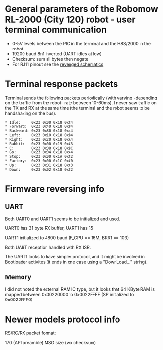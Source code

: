 # General parameters of the Robomow RL-2000 (City 120) robot - user terminal communication
 * 0-5V levels between the PIC in the terminal and the H8S/2000 in the robot
 * 19200 baud 8n1 inverted (UART idles at low)
 * Checksum: sum all bytes then negate
 * For RJ11 pinout see the [revenged schematics](https://github.com/martonmiklos/robomow_city120_reveng/blob/master/robomow_city120_terminal.sch)
 
# Terminal response packets
Terminal sends the following packets periodically (with varying -depending on the traffic from the robot- rate between 10-60ms). 
I never saw traffic on the TX and RX at the same time (the terminal and the robot seems to be handshaking on the bus).

```
* Idle:     0x23 0x00 0x18 0xC4
* Forward:  0x23 0x40 0x18 0x84
* Backward: 0x23 0x80 0x18 0x44
* Left:     0x23 0x10 0x18 0xB4
* Right:    0x23 0x20 0x18 0xA4
* Rabbit:   0x23 0x00 0x19 0xC3
* C:        0x23 0x08 0x18 0xBC
* Go:       0x23 0x04 0x18 0x44
* Stop:     0x23 0x00 0x1A 0xC2
* Factory:  0x23 0x00 0x1C 0xC0
* Up:       0x23 0x01 0x18 0xC3
* Down:     0x23 0x02 0x18 0xC2
```

# Firmware reversing info

## UART 
Both UART0 and UART1 seems to be initialized and used.

UART0 has 31 byte RX buffer, UART1 has 15 

UART1 initialized to 4800 baud (F_CPU == 16M, BRR1 == 103)

Both UART reception handled with RX ISR.

The UART1 looks to have simpler protocol, and it might be involved in Bootloader activites (it ends in one case using a "DownLoad..." string).

## Memory 
I did not noted the external RAM IC type, but it looks that 64 KByte RAM is mapped between 0x00220000 to 0x0022FFFF (SP initialized to 0x0022FFF0)


# Newer models protocol info
RS/RC/RX packet format:

170 (API preamble)
MSG size (wo checksum)
